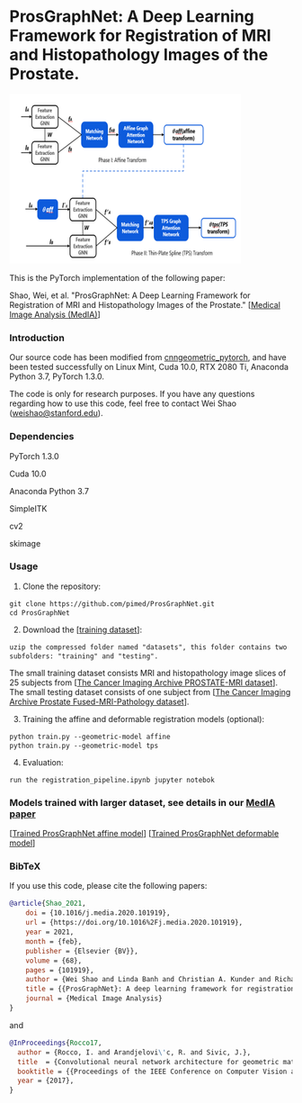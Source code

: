 # ProsGraphNet: A Deep Learning Framework for Registration of MRI and Histopathology Images of the Prostate.

![](pictures/pipeline.png)

This is the PyTorch implementation of the following paper:

Shao, Wei, et al. "ProsGraphNet: A Deep Learning Framework for Registration of MRI and Histopathology Images of the Prostate."  [[Medical Image Analysis (MedIA)](https://doi.org/10.1016/j.media.2020.101919)]


### Introduction
Our source code has been modified from [cnngeometric_pytorch](https://github.com/ignacio-rocco/cnngeometric_pytorch), and have been tested successfully on Linux Mint, Cuda 10.0, RTX 2080 Ti, Anaconda Python 3.7, PyTorch 1.3.0.

The code is only for research purposes. If you have any questions regarding how to use this code, feel free to contact Wei Shao (weishao@stanford.edu).

### Dependencies
PyTorch 1.3.0

Cuda 10.0

Anaconda Python 3.7

SimpleITK

cv2

skimage

### Usage
1. Clone the repository:
```
git clone https://github.com/pimed/ProsGraphNet.git
cd ProsGraphNet
```
2. Download the [[training dataset](https://drive.google.com/file/d/1W3eV50pDGBKKz1XX6o6Fi7wzgAHZZBlr/view?usp=sharing)]:
```
uzip the compressed folder named "datasets", this folder contains two subfolders: "training" and "testing". 
```
The small training dataset consists MRI and histopathology image slices of 25 subjects from [[The Cancer Imaging Archive PROSTATE-MRI dataset](https://wiki.cancerimagingarchive.net/display/Public/PROSTATE-MRI)]. The small testing dataset consists of one subject from [[The Cancer Imaging Archive Prostate Fused-MRI-Pathology dataset](https://wiki.cancerimagingarchive.net/display/Public/Prostate+Fused-MRI-Pathology)].


3. Training the affine and deformable registration models (optional):
```
python train.py --geometric-model affine
python train.py --geometric-model tps
```

4. Evaluation:
```
run the registration_pipeline.ipynb jupyter notebok
```

### Models trained with larger dataset, see details in our [MedIA paper](https://doi.org/10.1016/j.media.2020.101919)
[[Trained ProsGraphNet affine model](https://drive.google.com/file/d/1REqMqNVLHRnFfuqzJIWrqQgctnaauSO1/view?usp=sharing)]
[[Trained ProsGraphNet deformable model](https://drive.google.com/file/d/1j1ai3RG6blpE6Zz9fmazoMsTyCQvGR9z/view?usp=sharing)]

### BibTeX

If you use this code, please cite the following papers:

```bibtex
@article{Shao_2021,
	doi = {10.1016/j.media.2020.101919},
	url = {https://doi.org/10.1016%2Fj.media.2020.101919},
	year = 2021,
	month = {feb},
	publisher = {Elsevier {BV}},
	volume = {68},
	pages = {101919},
	author = {Wei Shao and Linda Banh and Christian A. Kunder and Richard E. Fan and Simon J.C. Soerensen and Jeffrey B. Wang and Nikola C. Teslovich and Nikhil Madhuripan and Anugayathri Jawahar and Pejman Ghanouni and James D. Brooks and Geoffrey A. Sonn and Mirabela Rusu},
	title = {{ProsGraphNet}: A deep learning framework for registration of {MRI} and histopathology images of the prostate},
	journal = {Medical Image Analysis}
}
```

and

```bibtex
@InProceedings{Rocco17,
  author = {Rocco, I. and Arandjelovi\'c, R. and Sivic, J.},
  title  = {Convolutional neural network architecture for geometric matching},
  booktitle = {{Proceedings of the IEEE Conference on Computer Vision and Pattern Recognition}},
  year = {2017},
}
```

